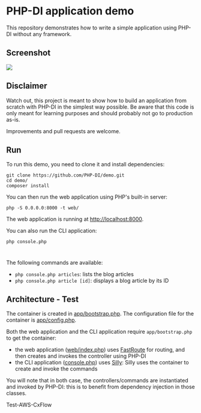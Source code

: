 # PHP-DI application demo

This repository demonstrates how to write a simple application using PHP-DI without any framework.

## Screenshot

![](screenshot.png)

## Disclaimer

Watch out, this project is meant to show how to build an application from scratch with PHP-DI in the simplest way possible. Be aware that this code is only meant for learning purposes and should probably not go to production as-is.

Improvements and pull requests are welcome.

## Run

To run this demo, you need to clone it and install dependencies:

```
git clone https://github.com/PHP-DI/demo.git
cd demo/
composer install
```

You can then run the web application using PHP's built-in server:

```
php -S 0.0.0.0:8000 -t web/
```

The web application is running at [http://localhost:8000](http://localhost:8000/).

You can also run the CLI application:

```
php console.php
```
#
The following commands are available:

- `php console.php articles`: lists the blog articles
- `php console.php article [id]`: displays a blog article by its ID
 
## Architecture - Test

The container is created in [app/bootstrap.php](app/bootstrap.php). The configuration file for the container is [app/config.php](app/config.php).

Both the web application and the CLI application require `app/bootstrap.php` to get the container:

- the web application ([web/index.php](web/index.php)) uses [FastRoute](https://github.com/nikic/FastRoute) for routing, and then creates and invokes the controller using PHP-DI
- the CLI application ([console.php](console.php)) uses [Silly](http://mnapoli.fr/silly/): Silly uses the container to create and invoke the commands

You will note that in both case, the controllers/commands are instantiated and invoked by PHP-DI: this is to benefit from dependency injection in those classes.

Test-AWS-CxFlow

